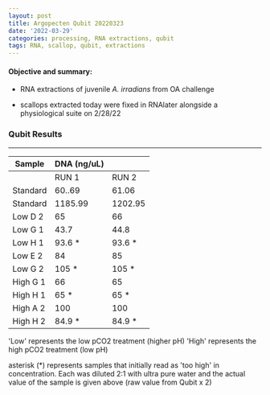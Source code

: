 ```yaml
---
layout: post
title: Argopecten Qubit 20220323
date: '2022-03-29'
categories: processing, RNA extractions, qubit
tags: RNA, scallop, qubit, extractions
---
```

#### **Objective and summary:**

- RNA extractions of juvenile *A. irradians* from OA challenge 

- scallops extracted today were fixed in RNAlater alongside a physiological suite on 2/28/22

### Qubit Results

----------

| Sample        | DNA (ng/uL)  |             |  
| ------        | -----------  | ----------- |  
|               |    RUN 1     |    RUN 2    |      
| Standard      |    60..69    |    61.06   |     
| Standard  	|    1185.99   |    1202.95  |     
| Low D 2    	|     65       |    66       |     
| Low G 1  	  	|     43.7     |    44.8     |       
| Low H 1  		|     93.6 *   |    93.6 *   |
| Low E 2    	|     84       |    85       |     
| Low G 2  	  	|     105 *    |    105 *    |  
| High G 1  	|     66       |    65       |   
| High H 1  	|     65  *    |    65  *    |   
| High A 2  	|     100      |    100      |   
| High H 2  	|     84.9 *   |    84.9 *   |   

 
'Low' represents the low pCO2 treatment (higher pH) 
'High' represents the high pCO2 treatment (low pH)

asterisk (*) represents samples that initially read as 'too high' in concentration. 
Each was diluted 2:1 with ultra pure water and the actual value of the sample is given above (raw value from Qubit x 2) 